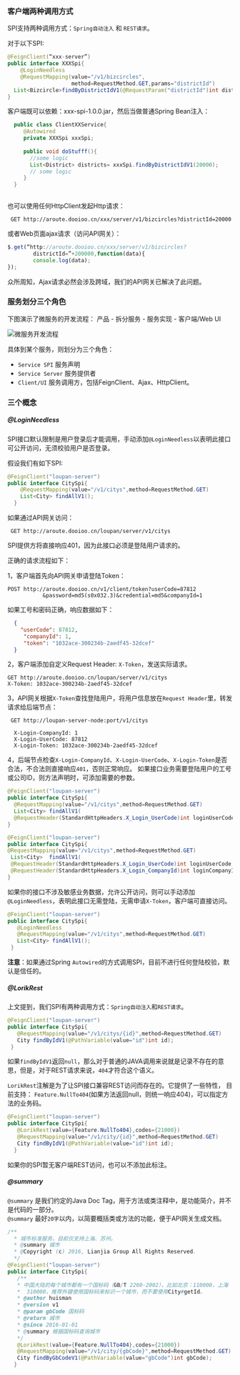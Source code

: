 <!-- toc -->
### 客户端两种调用方式
SPI支持两种调用方式：`Spring自动注入` 和 `REST请求`。  

对于以下SPI:
``` java
@FeignClient(“xxx-server”)
public interface XXXSpi{
    @LoginNeedless
    @RequestMapping(value="/v1/bizcircles",
    				method=RequestMethod.GET,params="districtId")
  List<Bizcircle>findByDistrictIdV1(@RequestParam("districtId")int districtId);
}
```

客户端既可以依赖：xxx-spi-1.0.0.jar，然后当做普通Spring Bean注入：

```java
  public class ClientXXService{
     @Autowired
     private XXXSpi xxxSpi;
     
     public void doStufff(){
       //some logic
       List<District> districts= xxxSpi.findByDistrictIdV1(20000);
       // some logic
     }
  }
  
```

也可以使用任何HttpClient发起Http请求：
```
 GET http://aroute.dooioo.cn/xxx/server/v1/bizcircles?districtId=20000
```

或者Web页面ajax请求（访问API网关）：  

``` javascript
$.get(“http://aroute.dooioo.cn/xxx/server/v1/bizcircles?
		districtId=”+200000,function(data){
		console.log(data);
});
```

众所周知，Ajax请求必然会涉及跨域，我们的API网关已解决了此问题。


### 服务划分三个角色
下图演示了微服务的开发流程： 产品 - 拆分服务 - 服务实现 - 客户端/Web UI

![微服务开发流程]({{imagePath}}/parts/chapter2/images/service-dev.png)

具体到某个服务，则划分为三个角色：

*   `Service SPI` 服务声明
*   `Service Server`  服务提供者
*   `Client/UI` 服务调用方，包括FeignClient、Ajax、HttpClient。

###  三个概念
##### @LoginNeedless 
SPI接口默认限制是用户登录后才能调用，手动添加```@LoginNeedless```以表明此接口可公开访问，无须校验用户是否登录。

假设我们有如下SPI:
```java
@FeignClient("loupan-server")
public interface CitySpi{
    @RequestMapping(value="/v1/citys",method=RequestMethod.GET)
    List<City> findAllV1();
  }
```
如果通过API网关访问： 

 ```
  GET http://aroute.dooioo.cn/loupan/server/v1/citys
 ```

SPI提供方将直接响应401，因为此接口必须是登陆用户请求的。

正确的请求流程如下：

1，客户端首先向API网关申请登陆Token： 
 
 ``` http
 POST http://aroute.dooioo.cn/v1/client/token?userCode=87812
 			&password=md5(s0x032.3)&credential=md5&companyId=1
```
  
  如果工号和密码正确，响应数据如下：
  ``` json
    {
      "userCode": 87812,
       "companyId": 1,
       "token": "1032ace-300234b-2aedf45-32dcef"
    }
  ```
2，客户端添加自定义Request Header: `X-Token`，发送实际请求。  

``` http
GET http://aroute.dooioo.cn/loupan/server/v1/citys  
X-Token: 1032ace-300234b-2aedf45-32dcef
```
3，API网关根据`X-Token`查找登陆用户，将用户信息放在`Request Header`里，转发请求给后端节点：
 ```
  GET http://loupan-server-node:port/v1/citys
 ```
 ```http
   X-Login-CompanyId: 1
   X-Login-UserCode: 87812
   X-Login-Token: 1032ace-300234b-2aedf45-32dcef
 ```
 4，后端节点检查`X-Login-CompanyId`、`X-Login-UserCode`、`X-Login-Token`是否合法，不合法则直接响应`401`，否则正常响应。
  如果接口业务需要登陆用户的工号或公司ID，则方法声明时，可添加需要的参数。
  ```java 
@FeignClient("loupan-server")
public interface CitySpi{
    @RequestMapping(value="/v1/citys",method=RequestMethod.GET)
    List<City> findAllV1(
    @RequestHeader(StandardHttpHeaders.X_Login_UserCode)int loginUserCode);
  }
  
@FeignClient("loupan-server")
public interface CitySpi{
  @RequestMapping(value="/v1/citys",method=RequestMethod.GET)
   List<City>  findAllV1(
   @RequestHeader(StandardHttpHeaders.X_Login_UserCode)int loginUserCode,
   @RequestHeader(StandardHttpHeaders.X_Login_CompanyId)int loginCompanyId);
  }
  ```
 
 如果你的接口不涉及敏感业务数据，允许公开访问，则可以手动添加`@LoginNeedless`，表明此接口无需登陆，无需申请`X-Token`，客户端可直接访问。
 
 ```java
 @FeignClient("loupan-server")
public interface CitySpi{
    @LoginNeedless
    @RequestMapping(value="/v1/citys",method=RequestMethod.GET)
    List<City> findAllV1();
  }
 ```
 
**注意**：如果通过Spring ```Autowired```的方式调用SPI，目前不进行任何登陆校验，默认是信任的。 

##### @LorikRest
上文提到，我们SPI有两种调用方式：`Spring自动注入`和`REST请求`。
 ```java
 @FeignClient("loupan-server")
public interface CitySpi{
    @RequestMapping(value="/v1/citys/{id}",method=RequestMethod.GET)
    City findByIdV1(@PathVariable(value="id")int id);
  }
 ```
   
如果```findByIdV1```返回`null`，那么对于普通的JAVA调用来说就是记录不存在的意思，但是，对于REST请求来说，`404`才符合这个语义。

`LorikRest`注解是为了让SPI接口兼容REST访问而存在的。它提供了一些特性，
目前支持： `Feature.NullTo404`(如果方法返回null，则统一响应404)，可以指定方法的业务码。

```java
@FeignClient("loupan-server")
public interface CitySpi{
   @LorikRest(value={Feature.NullTo404},codes={21000})
   @RequestMapping(value="/v1/city/{id}",method=RequestMethod.GET)
   City findByIdV1(@PathVariable(value="id")int id);
  }
```

如果你的SPI暂无客户端REST访问，也可以不添加此标注。


##### @summary
`@summary` 是我们约定的Java Doc Tag，用于方法或类注释中，是功能简介，并不是代码的一部分。  
`@summary` 最好`20字`以内，以简要概括类或方法的功能，便于API网关生成文档。

``` java
/**
  * 城市标准服务，目前仅支持上海、苏州。
  * @summary 城市
  * @Copyright (c) 2016, Lianjia Group All Rights Reserved.
  */
@FeignClient("loupan-server")
public interface CitySpi{
   /**
   * 中国大陆的每个城市都有一个国标码（GB/T 2260-2002），比如北京：110000，上海
   *  310000，推荐外键使用国标码来标识一个城市，而不要使用City#getId。
   * @author huisman
   * @version v1
   * @param gbCode 国标码
   * @return 城市
   * @since 2016-01-01
   * @summary 根据国标码查询城市
   */
   @LorikRest(value={Feature.NullTo404},codes={21000})
   @RequestMapping(value="/v1/city/{gbCode}",method=RequestMethod.GET)
   City findByGbCodeV1(@PathVariable(value="gbCode")int gbCode);
  }
```




 






